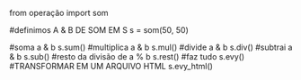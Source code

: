 from operação import som

#definimos A & B DE SOM EM S
s = som(50, 50)

#soma a & b
s.sum()
#multiplica a & b
s.mul()
#divide a & b
s.div()
#subtrai a & b
s.sub()
#resto da divisão de a % b
s.rest()
#faz tudo
s.evy()
#TRANSFORMAR EM UM ARQUIVO HTML
s.evy_html()
